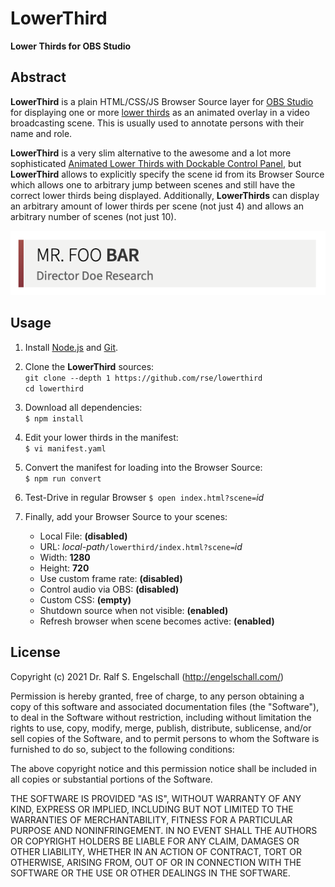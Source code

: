 
LowerThird
==========

**Lower Thirds for OBS Studio**

Abstract
--------

**LowerThird** is a plain HTML/CSS/JS Browser Source layer for
[OBS Studio](http://obsproject.com/) for displaying one or more
[lower thirds](https://en.wikipedia.org/wiki/Lower_third) as an animated overlay in a
video broadcasting scene. This is usually used to annotate persons with
their name and role.

**LowerThird** is a very slim alternative to the awesome and a lot more sophisticated
[Animated Lower Thirds with Dockable Control Panel](https://obsproject.com/forum/resources/animated-lower-thirds-with-dockable-control-panel.1057/),
but **LowerThird** allows to explicitly specify the scene id from its Browser Source
which allows one to arbitrary jump between scenes and still have the correct
lower thirds being displayed. Additionally, **LowerThirds** can display an
arbitrary amount of lower thirds per scene (not just 4) and allows
an arbitrary number of scenes (not just 10).

![LowerThird screenshot](screenshot.png)

Usage
-----

1. Install [Node.js](https://nodejs.org/) and [Git](https://git-scm.com/).

2. Clone the **LowerThird** sources:<br/>
   `git clone --depth 1 https://github.com/rse/lowerthird`<br/>
   `cd lowerthird`<br/>

3. Download all dependencies:<br/>
   `$ npm install`

4. Edit your lower thirds in the manifest:<br/>
   `$ vi manifest.yaml`

5. Convert the manifest for loading into the Browser Source:<br/>
   `$ npm run convert`

6. Test-Drive in regular Browser
   `$ open index.html?scene=`*id*

7. Finally, add your Browser Source to your scenes:

   - Local File: **(disabled)**
   - URL: *local-path*`/lowerthird/index.html?scene=`*id*
   - Width: **1280**
   - Height: **720**
   - Use custom frame rate: **(disabled)**
   - Control audio via OBS: **(disabled)**
   - Custom CSS: **(empty)**
   - Shutdown source when not visible: **(enabled)**
   - Refresh browser when scene becomes active: **(enabled)**

License
-------

Copyright (c) 2021 Dr. Ralf S. Engelschall (http://engelschall.com/)

Permission is hereby granted, free of charge, to any person obtaining
a copy of this software and associated documentation files (the
"Software"), to deal in the Software without restriction, including
without limitation the rights to use, copy, modify, merge, publish,
distribute, sublicense, and/or sell copies of the Software, and to
permit persons to whom the Software is furnished to do so, subject to
the following conditions:

The above copyright notice and this permission notice shall be included
in all copies or substantial portions of the Software.

THE SOFTWARE IS PROVIDED "AS IS", WITHOUT WARRANTY OF ANY KIND,
EXPRESS OR IMPLIED, INCLUDING BUT NOT LIMITED TO THE WARRANTIES OF
MERCHANTABILITY, FITNESS FOR A PARTICULAR PURPOSE AND NONINFRINGEMENT.
IN NO EVENT SHALL THE AUTHORS OR COPYRIGHT HOLDERS BE LIABLE FOR ANY
CLAIM, DAMAGES OR OTHER LIABILITY, WHETHER IN AN ACTION OF CONTRACT,
TORT OR OTHERWISE, ARISING FROM, OUT OF OR IN CONNECTION WITH THE
SOFTWARE OR THE USE OR OTHER DEALINGS IN THE SOFTWARE.

